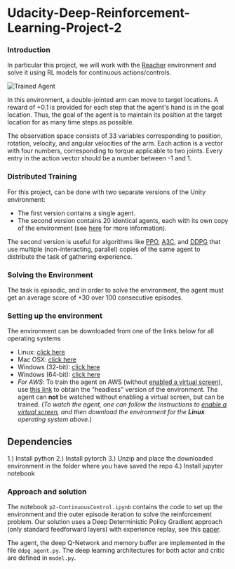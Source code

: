 # Udacity-Deep-Reinforcement-Learning-Project-2

[//]: # (Image References)

[image1]: https://user-images.githubusercontent.com/10624937/43851024-320ba930-9aff-11e8-8493-ee547c6af349.gif "Trained Agent"
[image2]: https://user-images.githubusercontent.com/10624937/43851646-d899bf20-9b00-11e8-858c-29b5c2c94ccc.png "Crawler"


### Introduction

In particular this project, we will work with the [Reacher](https://github.com/Unity-Technologies/ml-agents/blob/master/docs/Learning-Environment-Examples.md#reacher) environment and solve it using RL models for continuous actions/controls.

![Trained Agent][image1]

In this environment, a double-jointed arm can move to target locations. A reward of +0.1 is provided for each step that the agent's hand is in the goal location. Thus, the goal of the agent is to maintain its position at the target location for as many time steps as possible.

The observation space consists of 33 variables corresponding to position, rotation, velocity, and angular velocities of the arm. Each action is a vector with four numbers, corresponding to torque applicable to two joints. Every entry in the action vector should be a number between -1 and 1.

### Distributed Training

For this project, can be done with two separate versions of the Unity environment:
- The first version contains a single agent.
- The second version contains 20 identical agents, each with its own copy of the environment (see [here](https://github.com/udacity/deep-reinforcement-learning/tree/master/p2_continuous-control) for more information).

The second version is useful for algorithms like [PPO](https://arxiv.org/pdf/1707.06347.pdf), [A3C](https://arxiv.org/pdf/1602.01783.pdf), and [DDPG](https://openreview.net/pdf?id=SyZipzbCb) that use multiple (non-interacting, parallel) copies of the same agent to distribute the task of gathering experience.
`
### Solving the Environment

The task is episodic, and in order to solve the environment,  the agent must get an average score of +30 over 100 consecutive episodes.

### Setting up the environment

The environment can be downloaded from one of the links below for all operating systems

- Linux: [click here](https://s3-us-west-1.amazonaws.com/udacity-drlnd/P2/Reacher/one_agent/Reacher_Linux.zip)
- Mac OSX: [click here](https://s3-us-west-1.amazonaws.com/udacity-drlnd/P2/Reacher/one_agent/Reacher.app.zip)
- Windows (32-bit): [click here](https://s3-us-west-1.amazonaws.com/udacity-drlnd/P2/Reacher/one_agent/Reacher_Windows_x86.zip)
- Windows (64-bit): [click here](https://s3-us-west-1.amazonaws.com/udacity-drlnd/P2/Reacher/one_agent/Reacher_Windows_x86_64.zip)
- _For AWS_: To train the agent on AWS (without [enabled a virtual screen](https://github.com/Unity-Technologies/ml-agents/blob/master/docs/Training-on-Amazon-Web-Service.md)), use [this link](https://s3-us-west-1.amazonaws.com/udacity-drlnd/P2/Reacher/one_agent/Reacher_Linux_NoVis.zip) to obtain the "headless" version of the environment.  The agent can **not** be watched without enabling a virtual screen, but can be trained.  (_To watch the agent, one can follow the instructions to [enable a virtual screen](https://github.com/Unity-Technologies/ml-agents/blob/master/docs/Training-on-Amazon-Web-Service.md), and then download the environment for the **Linux** operating system above._)

## Dependencies

1.) Install python
2.) Install pytorch 
3.) Unzip and place the downloaded environment in the folder where you have saved the repo
4.) Install jupyter notebook 


### Approach and solution

The notebook `p2-ContinuousControl.ipynb` contains the code to set up the environment and the outer episode iteration to solve the reinforcement problem. Our solution uses a Deep Deterministic Policy Gradient approach (only standard feedforward layers) with experience replay, see this [paper](https://arxiv.org/pdf/1509.02971.pdf).

The agent, the deep Q-Network and memory buffer are implemented in the file `ddpg_agent.py`. The deep learning architectures for both actor and critic are defined in `model.py`.
